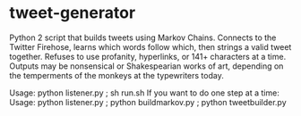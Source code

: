 # tweet-generator
Python 2 script that builds tweets using Markov Chains. Connects to the Twitter Firehose, learns which words follow which, then strings a valid tweet together. Refuses to use profanity, hyperlinks, or 141+ characters at a time. Outputs may be nonsensical or Shakespearian works of art, depending on the temperments of the monkeys at the typewriters today.

Usage: python listener.py <subject>; sh run.sh <subject> <num of tweets>
If you want to do one step at a time:
Usage: python listener.py <subject>; python buildmarkov.py <subject>; python tweetbuilder.py <num of tweets>
